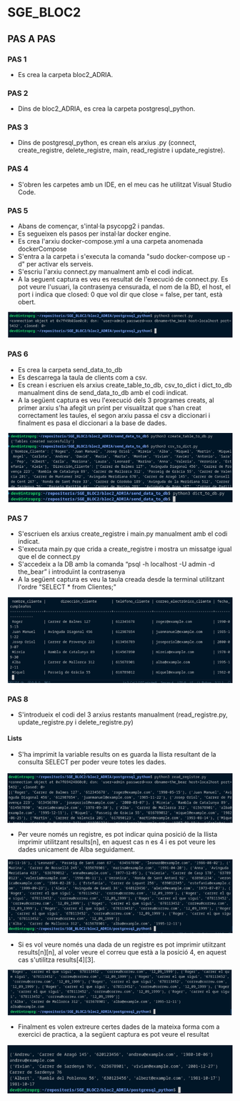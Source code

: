 # SGE_BLOC2

## PAS A PAS

### PAS 1
- Es crea la carpeta bloc2_ADRIA.

### PAS 2
- Dins de bloc2_ADRIA, es crea la carpeta postgresql_python.

### PAS 3
- Dins de postgresql_python, es crean els arxius .py (connect, create_registre, delete_registre, main, read_registre i update_registre).

### PAS 4
- S'obren les carpetes amb un IDE, en el meu cas he utilitzat Visual Studio Code.

### PAS 5
- Abans de començar, s'intal·la psycopg2 i pandas.
- Es segueixen els pasos per instal·lar docker engine.
- Es crea l'arxiu docker-compose.yml a una carpeta anomenada dockerCompose
- S'entra a la carpeta i s'executa la comanda "sudo docker-compose up -d" per activar els serveis.
- S'escriu l'arxiu connect.py manualment amb el codi indicat.
- A la seguent captura es veu es resultat de l'execució de connect.py. Es pot veure l'usuari, la contrasenya censurada, el nom de la BD, el host, el port i indica que closed: 0 que vol dir que close = false, per tant, està obert.

![alttext](img/Connect.png "Connect")

### PAS 6 
- Es crea la carpeta send_data_to_db
- Es descarrega la taula de clients com a csv.
- Es crean i escriuen els arxius create_table_to_db, csv_to_dict i dict_to_db manualment dins de send_data_to_db amb el codi indicat.
- A la següent captura es veu l'execució dels 3 programes creats, al primer arxiu s'ha afegit un print per visualitzat que s'han creat correctament les taules, el segon arxiu passa el csv a diccionari i finalment es pasa el diccionari a la base de dades.

![alttext](img/send_data_to_db.png "Connect")

### PAS 7
- S'escriuen els arxius create_registre i main.py manualment amb el codi indicat.
- S'executa main.py que crida a create_registre i mostra un missatge igual que el de connect.py
- S'accedeix a la DB amb la comanda “psql -h localhost -U admin -d the_bear” i introduïnt la contrasenya
- A la següent captura es veu la taula creada desde la terminal utilitzant l'ordre "SELECT * from Clientes;"

![alttext](img/selectFromClientes.png "Taula")

### PAS 8
- S'introdueix el codi del 3 arxius restants manualment (read_registre.py, update_registre.py i delete_registre.py)

#### Lists
- S'ha imprimit la variable results on es guarda la llista resultant de la consulta SELECT per poder veure totes les dades.

![alttext](img/list1.png "List1")

- Per veure només un registre, es pot indicar quina posició de la llista imprimir utilitzant results[n], en aquest cas n es 4 i es pot veure les dades unicament de Alba seguidament.

![alttext](img/list2.png "List2")

- Si es vol veure només una dada de un registre es pot imprimir utiitzant results[n][n], al voler veure el correu que està a la posició 4, en aquest cas s'utilitza results[4][3].

![alttext](img/list3.png "List3")

- Finalment es volen extreure certes dades de la mateixa forma com a exercici de practica, a la següent captura es pot veure el resultat

![alttext](img/list_mini_exercici.png "List exercici")